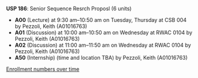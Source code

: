 **USP 186**: Senior Sequence Resrch Proposl (6 units)

- **A00** (Lecture) at 9:30 am–10:50 am on Tuesday, Thursday at CSB 004 by Pezzoli, Keith (A01016763)
- **A01** (Discussion) at 10:00 am–10:50 am on Wednesday at RWAC 0104 by Pezzoli, Keith (A01016763)
- **A02** (Discussion) at 11:00 am–11:50 am on Wednesday at RWAC 0104 by Pezzoli, Keith (A01016763)
- **A50** (Internship) (time and location TBA) by Pezzoli, Keith (A01016763)

[Enrollment numbers over time](./USP186.tsv)
